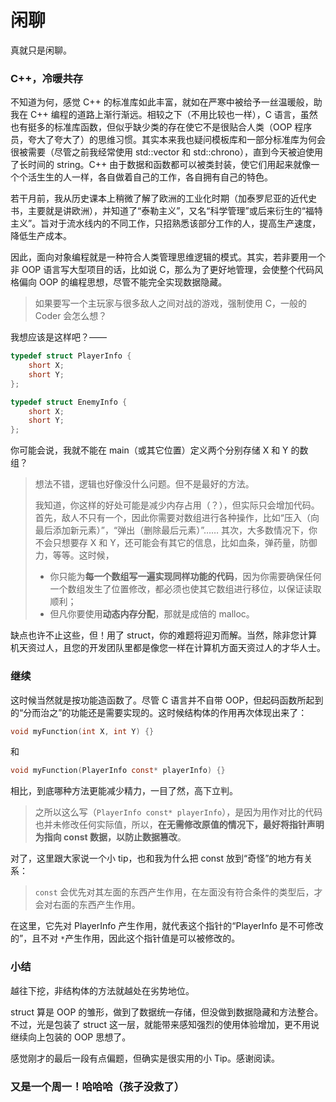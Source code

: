 # 闲聊

真就只是闲聊。

### C++，冷暖共存

不知道为何，感觉 C++ 的标准库如此丰富，就如在严寒中被给予一丝温暖般，助我在 C++ 编程的道路上渐行渐远。相较之下（不用比较也一样），C 语言，虽然也有挺多的标准库函数，但似乎缺少类的存在使它不是很贴合人类（OOP 程序员，夸大了夸大了）的思维习惯。其实本来我也疑问模板库和一部分标准库为何会很被需要（尽管之前我经常使用 std::vector 和 std::chrono），直到今天被迫使用了长时间的 string。C++ 由于数据和函数都可以被类封装，使它们用起来就像一个个活生生的人一样，各自做着自己的工作，各自拥有自己的特色。

若干月前，我从历史课本上稍微了解了欧洲的工业化时期（加泰罗尼亚的近代史书，主要就是讲欧洲），并知道了“泰勒主义”，又名“科学管理”或后来衍生的“福特主义”。旨对于流水线内的不同工作，只招熟悉该部分工作的人，提高生产速度，降低生产成本。

因此，面向对象编程就是一种符合人类管理思维逻辑的模式。其实，若非要用一个非 OOP 语言写大型项目的话，比如说 C，那么为了更好地管理，会使整个代码风格偏向 OOP 的编程思想，尽管不能完全实现数据隐藏。

> 如果要写一个主玩家与很多敌人之间对战的游戏，强制使用 C，一般的 Coder 会怎么想？

我想应该是这样吧？——

```c
typedef struct PlayerInfo {
    short X;
    short Y;
};

typedef struct EnemyInfo {
    short X;
    short Y;
};
```

你可能会说，我就不能在 main（或其它位置）定义两个分别存储 X 和 Y 的数组？

> 想法不错，逻辑也好像没什么问题。但不是最好的方法。
>
> 我知道，你这样的好处可能是减少内存占用（？），但实际只会增加代码。首先，敌人不只有一个，因此你需要对数组进行各种操作，比如“压入（向最后添加新元素）”，“弹出（删除最后元素）”…… 其次，大多数情况下，你不会只想要存 X 和 Y，还可能会有其它的信息，比如血条，弹药量，防御力，等等。这时候，
>
> - 你只能为**每一个数组写一遍实现同样功能的代码**，因为你需要确保任何一个数组发生了位置修改，都必须也使其它数组进行移位，以保证读取顺利；
> - 但凡你要使用**动态内存分配**，那就是成倍的 malloc。

缺点也许不止这些，但！用了 struct，你的难题将迎刃而解。当然，除非您计算机天资过人，且您的开发团队里都是像您一样在计算机方面天资过人的才华人士。

### 继续

这时候当然就是按功能造函数了。尽管 C 语言并不自带 OOP，但起码函数所起到的“分而治之”的功能还是需要实现的。这时候结构体的作用再次体现出来了：

```c
void myFunction(int X, int Y) {}
```

和

```c
void myFunction(PlayerInfo const* playerInfo) {}
```

相比，到底哪种方法更能减少精力，一目了然，高下立判。

> 之所以这么写（`PlayerInfo const* playerInfo`），是因为用作对比的代码也并未修改任何实际值，所以，**在无需修改原值的情况下，最好将指针声明为指向 const 数据，以防止数据篡改**。

对了，这里跟大家说一个小 tip，也和我为什么把 const 放到“奇怪”的地方有关系：

> `const` 会优先对其左面的东西产生作用，在左面没有符合条件的类型后，才会对右面的东西产生作用。

在这里，它先对 PlayerInfo 产生作用，就代表这个指针的“PlayerInfo 是不可修改的”，且不对 `*`产生作用，因此这个指针值是可以被修改的。

### 小结

越往下挖，非结构体的方法就越处在劣势地位。

struct 算是 OOP 的雏形，做到了数据统一存储，但没做到数据隐藏和方法整合。不过，光是包装了 struct 这一层，就能带来感知强烈的使用体验增加，更不用说继续向上包装的 OOP 思想了。

感觉刚才的最后一段有点偏题，但确实是很实用的小 Tip。感谢阅读。

### 又是一个周一！哈哈哈（孩子没救了）